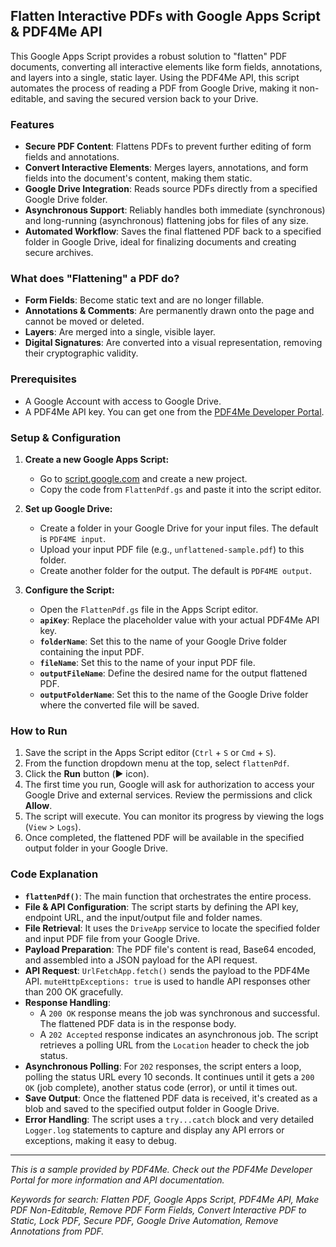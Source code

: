 ## Flatten Interactive PDFs with Google Apps Script & PDF4Me API

This Google Apps Script provides a robust solution to "flatten" PDF documents, converting all interactive elements like form fields, annotations, and layers into a single, static layer. Using the PDF4Me API, this script automates the process of reading a PDF from Google Drive, making it non-editable, and saving the secured version back to your Drive.

### Features

*   **Secure PDF Content**: Flattens PDFs to prevent further editing of form fields and annotations.
*   **Convert Interactive Elements**: Merges layers, annotations, and form fields into the document's content, making them static.
*   **Google Drive Integration**: Reads source PDFs directly from a specified Google Drive folder.
*   **Asynchronous Support**: Reliably handles both immediate (synchronous) and long-running (asynchronous) flattening jobs for files of any size.
*   **Automated Workflow**: Saves the final flattened PDF back to a specified folder in Google Drive, ideal for finalizing documents and creating secure archives.

### What does "Flattening" a PDF do?

*   **Form Fields**: Become static text and are no longer fillable.
*   **Annotations & Comments**: Are permanently drawn onto the page and cannot be moved or deleted.
*   **Layers**: Are merged into a single, visible layer.
*   **Digital Signatures**: Are converted into a visual representation, removing their cryptographic validity.

### Prerequisites

*   A Google Account with access to Google Drive.
*   A PDF4Me API key. You can get one from the [PDF4Me Developer Portal](https://portal.pdf4me.com/).

### Setup & Configuration

1.  **Create a new Google Apps Script:**
    *   Go to [script.google.com](https://script.google.com/home/my) and create a new project.
    *   Copy the code from `FlattenPdf.gs` and paste it into the script editor.

2.  **Set up Google Drive:**
    *   Create a folder in your Google Drive for your input files. The default is `PDF4ME input`.
    *   Upload your input PDF file (e.g., `unflattened-sample.pdf`) to this folder.
    *   Create another folder for the output. The default is `PDF4ME output`.

3.  **Configure the Script:**
    *   Open the `FlattenPdf.gs` file in the Apps Script editor.
    *   **`apiKey`**: Replace the placeholder value with your actual PDF4Me API key.
    *   **`folderName`**: Set this to the name of your Google Drive folder containing the input PDF.
    *   **`fileName`**: Set this to the name of your input PDF file.
    *   **`outputFileName`**: Define the desired name for the output flattened PDF.
    *   **`outputFolderName`**: Set this to the name of the Google Drive folder where the converted file will be saved.

### How to Run

1.  Save the script in the Apps Script editor (`Ctrl` + `S` or `Cmd` + `S`).
2.  From the function dropdown menu at the top, select `flattenPdf`.
3.  Click the **Run** button (▶️ icon).
4.  The first time you run, Google will ask for authorization to access your Google Drive and external services. Review the permissions and click **Allow**.
5.  The script will execute. You can monitor its progress by viewing the logs (`View` > `Logs`).
6.  Once completed, the flattened PDF will be available in the specified output folder in your Google Drive.

### Code Explanation

*   **`flattenPdf()`**: The main function that orchestrates the entire process.
*   **File & API Configuration**: The script starts by defining the API key, endpoint URL, and the input/output file and folder names.
*   **File Retrieval**: It uses the `DriveApp` service to locate the specified folder and input PDF file from your Google Drive.
*   **Payload Preparation**: The PDF file's content is read, Base64 encoded, and assembled into a JSON payload for the API request.
*   **API Request**: `UrlFetchApp.fetch()` sends the payload to the PDF4Me API. `muteHttpExceptions: true` is used to handle API responses other than 200 OK gracefully.
*   **Response Handling**:
    *   A `200 OK` response means the job was synchronous and successful. The flattened PDF data is in the response body.
    *   A `202 Accepted` response indicates an asynchronous job. The script retrieves a polling URL from the `Location` header to check the job status.
*   **Asynchronous Polling**: For `202` responses, the script enters a loop, polling the status URL every 10 seconds. It continues until it gets a `200 OK` (job complete), another status code (error), or until it times out.
*   **Save Output**: Once the flattened PDF data is received, it's created as a blob and saved to the specified output folder in Google Drive.
*   **Error Handling**: The script uses a `try...catch` block and very detailed `Logger.log` statements to capture and display any API errors or exceptions, making it easy to debug.

---

*This is a sample provided by PDF4Me. Check out the PDF4Me Developer Portal for more information and API documentation.*

*Keywords for search: Flatten PDF, Google Apps Script, PDF4Me API, Make PDF Non-Editable, Remove PDF Form Fields, Convert Interactive PDF to Static, Lock PDF, Secure PDF, Google Drive Automation, Remove Annotations from PDF.*